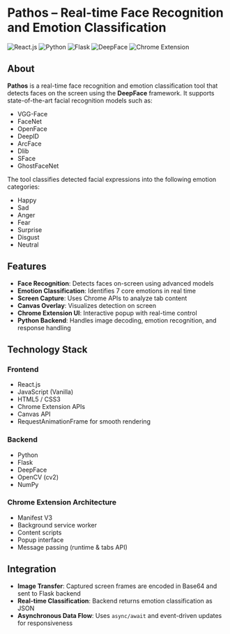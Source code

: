 # Pathos – Real-time Face Recognition and Emotion Classification

![React.js](https://img.shields.io/badge/React.js-61DAFB?logo=react&logoColor=white&style=for-the-badge)
![Python](https://img.shields.io/badge/Python-3776AB?logo=python&logoColor=white&style=for-the-badge)
![Flask](https://img.shields.io/badge/Flask-000000?logo=flask&logoColor=white&style=for-the-badge)
![DeepFace](https://img.shields.io/badge/DeepFace-F28500?style=for-the-badge)
![Chrome Extension](https://img.shields.io/badge/Chrome%20Extension-4285F4?logo=googlechrome&logoColor=white&style=for-the-badge)

## About

**Pathos** is a real-time face recognition and emotion classification tool that detects faces on the screen using the **DeepFace** framework. It supports state-of-the-art facial recognition models such as:

- VGG-Face  
- FaceNet  
- OpenFace  
- DeepID  
- ArcFace  
- Dlib  
- SFace  
- GhostFaceNet

The tool classifies detected facial expressions into the following emotion categories:

- Happy  
- Sad  
- Anger  
- Fear  
- Surprise  
- Disgust  
- Neutral

## Features

- **Face Recognition**: Detects faces on-screen using advanced models  
- **Emotion Classification**: Identifies 7 core emotions in real time  
- **Screen Capture**: Uses Chrome APIs to analyze tab content  
- **Canvas Overlay**: Visualizes detection on screen  
- **Chrome Extension UI**: Interactive popup with real-time control  
- **Python Backend**: Handles image decoding, emotion recognition, and response handling

## Technology Stack

### Frontend
- React.js  
- JavaScript (Vanilla)  
- HTML5 / CSS3  
- Chrome Extension APIs  
- Canvas API  
- RequestAnimationFrame for smooth rendering

### Backend
- Python  
- Flask  
- DeepFace  
- OpenCV (cv2)  
- NumPy

### Chrome Extension Architecture
- Manifest V3  
- Background service worker  
- Content scripts  
- Popup interface  
- Message passing (runtime & tabs API)

## Integration

- **Image Transfer**: Captured screen frames are encoded in Base64 and sent to Flask backend  
- **Real-time Classification**: Backend returns emotion classification as JSON  
- **Asynchronous Data Flow**: Uses `async/await` and event-driven updates for responsiveness  
